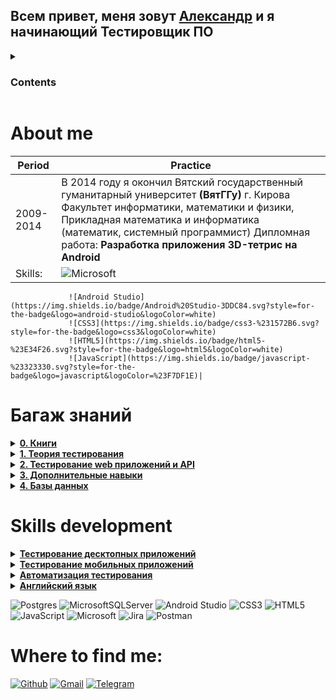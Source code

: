 ## Всем привет, меня зовут [Александр](https://vk.com/id122275910) и я начинающий Тестировщик ПО

<details> <summary><h3>Contents</h3></summary>
<a href= "https://github.com/kozlofAlex/testing/edit/main/README.md#about-me"><b>About me </b></a></br>
<a href= "https://github.com/kozlofAlex/testing/edit/main/README.md#%D0%B1%D0%B0%D0%B3%D0%B0%D0%B6-%D0%B7%D0%BD%D0%B0%D0%BD%D0%B8%D0%B9"><b>Багаж знаний</b></a></br>
<a href= "https://github.com/kozlofAlex/testing/edit/main/README.md#skills-development"><b>Skills development</b></a></br>
</details>  

# About me 
| Period      | Practice                                                                                                     
| ----------- | ------------
|  2009-2014  |  В 2014 году я окончил Вятский государственный гуманитарный университет **(ВятГГу)** г. Кирова  Факультет информатики, математики и                                      физики, Прикладная математика и информатика (математик, системный программист) Дипломная работа: **Разработка приложения 3D-тетрис на Android**
                 Skills:|![Microsoft](https://img.shields.io/badge/Microsoft-0078D4?style=for-the-badge&logo=microsoft&logoColor=white)
                 ![Android Studio](https://img.shields.io/badge/Android%20Studio-3DDC84.svg?style=for-the-badge&logo=android-studio&logoColor=white)
                 ![CSS3](https://img.shields.io/badge/css3-%231572B6.svg?style=for-the-badge&logo=css3&logoColor=white)
                 ![HTML5](https://img.shields.io/badge/html5-%23E34F26.svg?style=for-the-badge&logo=html5&logoColor=white)
                 ![JavaScript](https://img.shields.io/badge/javascript-%23323330.svg?style=for-the-badge&logo=javascript&logoColor=%23F7DF1E)|
           




# Багаж знаний
<details> <summary><a href= "https://github.com/kozlofAlex/testing/blob/main/Books.md"><b>0. Книги</b></a></summary><br>
   1. «Тестирование Дот Ком», Р. Савин <br>
   2. «A Practitioner’s Guide to Software Test Design», L. Copeland <br>
   3. «Тестирование программного обеспечения. Базовый курс», С. Куликов <br>
   4. «Идеальное программное обеспечение и другие иллюзии в тестировании», Д. Вайнберг <br>
   5. «Искусство тестирования программ», Г. Майерс, Т. Баджетт, К. Сандлер  
 </details>
 <details> <summary><a href= "https://github.com/kozlofAlex/testing/blob/main/Books.md"><b>1. Теория тестирования</b></a></summary><br></details>
   
 <details> <summary><a href= "https://github.com/kozlofAlex/testing/blob/main/Books.md"><b>2. Тестирование web приложений и API</b></a></summary><br></details>
    
 <details> <summary><a href= "https://github.com/kozlofAlex/testing/blob/main/Books.md"><b>3. Дополнительные навыки</b></a></summary><br></details>
   
 <details> <summary><a href= "https://github.com/kozlofAlex/testing/blob/main/Books.md"><b>4. Базы данных</b></a></summary><br></details>    

# Skills development   
 <details> <summary><a href= "https://github.com/kozlofAlex/testing/blob/main/Books.md"><b>Тестирование десктопных приложений</b></a></summary><br></details>
 <details> <summary><a href= "https://github.com/kozlofAlex/testing/blob/main/Books.md"><b>Тестирование мобильных приложений</b></a></summary><br></details>   
 <details> <summary><a href= "https://github.com/kozlofAlex/testing/blob/main/Books.md"><b>Автоматизация тестирования</b></a></summary><br></details>
 <details> <summary><a href= "https://github.com/kozlofAlex/testing/blob/main/Books.md"><b>Английский язык</b></a></summary><br></details>
 

![Postgres](https://img.shields.io/badge/postgres-%23316192.svg?style=for-the-badge&logo=postgresql&logoColor=white)
![MicrosoftSQLServer](https://img.shields.io/badge/Microsoft%20SQL%20Sever-CC2927?style=for-the-badge&logo=microsoft%20sql%20server&logoColor=white)
![Android Studio](https://img.shields.io/badge/Android%20Studio-3DDC84.svg?style=for-the-badge&logo=android-studio&logoColor=white)
![CSS3](https://img.shields.io/badge/css3-%231572B6.svg?style=for-the-badge&logo=css3&logoColor=white)
![HTML5](https://img.shields.io/badge/html5-%23E34F26.svg?style=for-the-badge&logo=html5&logoColor=white)
![JavaScript](https://img.shields.io/badge/javascript-%23323330.svg?style=for-the-badge&logo=javascript&logoColor=%23F7DF1E)
![Microsoft](https://img.shields.io/badge/Microsoft-0078D4?style=for-the-badge&logo=microsoft&logoColor=white)
![Jira](https://img.shields.io/badge/jira-%230A0FFF.svg?style=for-the-badge&logo=jira&logoColor=white)
![Postman](https://img.shields.io/badge/Postman-FF6C37?style=for-the-badge&logo=postman&logoColor=white)


# Where to find me:
<a href="https://github.com/kozlofAlex" target="_blank"><img alt="Github" src="https://img.shields.io/badge/GitHub-%2312100E.svg?&style=for-the-badge&logo=Github&logoColor=white" /></a>
<a href="mailto:kozlaleksan2013@gmail.com" target="_blank"><img alt="Gmail" src="https://img.shields.io/badge/Gmail-D14836?style=for-the-badge&logo=gmail&logoColor=white" /></a>
<a href="https://tlgg.ru/alex_kozov_91" target="_blank"><img alt="Telegram" src="https://img.shields.io/badge/Telegram-2CA5E0?style=for-the-badge&logo=telegram&logoColor=white" /></a>
